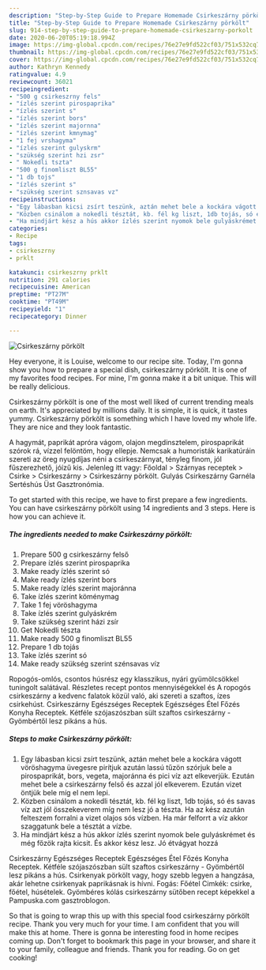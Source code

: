 ```yaml
---
description: "Step-by-Step Guide to Prepare Homemade Csirkeszárny pörkölt"
title: "Step-by-Step Guide to Prepare Homemade Csirkeszárny pörkölt"
slug: 914-step-by-step-guide-to-prepare-homemade-csirkeszarny-porkolt
date: 2020-06-20T05:19:18.994Z
image: https://img-global.cpcdn.com/recipes/76e27e9fd522cf03/751x532cq70/csirkeszarny-porkolt-recept-foto.jpg
thumbnail: https://img-global.cpcdn.com/recipes/76e27e9fd522cf03/751x532cq70/csirkeszarny-porkolt-recept-foto.jpg
cover: https://img-global.cpcdn.com/recipes/76e27e9fd522cf03/751x532cq70/csirkeszarny-porkolt-recept-foto.jpg
author: Kathryn Kennedy
ratingvalue: 4.9
reviewcount: 36021
recipeingredient:
- "500 g csirkeszrny fels"
- "ízlés szerint pirospaprika"
- "ízlés szerint s"
- "ízlés szerint bors"
- "ízlés szerint majornna"
- "ízlés szerint kmnymag"
- "1 fej vrshagyma"
- "ízlés szerint gulyskrm"
- "szükség szerint hzi zsr"
- " Nokedli tszta"
- "500 g finomliszt BL55"
- "1 db tojs"
- "ízlés szerint s"
- "szükség szerint sznsavas vz"
recipeinstructions:
- "Egy lábasban kicsi zsírt teszünk, aztán mehet bele a kockára vágott vöröshagyma üvegesre pirítjuk azután lassú tűzön szórjuk bele a pirospaprikát, bors, vegeta, majoránna és pici víz azt elkeverjük. Ezután mehet bele a csirkeszárny felső és azzal jól elkeverem. Ezután vizet öntjük bele míg el nem lepi."
- "Közben csinálom a nokedli tésztát, kb. fél kg liszt, 1db tojás, só és savas víz azt jól összekeverem míg nem lesz jó a tészta. Ha az kész azután felteszem forralni a vizet olajos sós vízben. Ha már felforrt a víz akkor szaggatunk bele a tésztát a vízbe."
- "Ha mindjárt kész a hús akkor ízlés szerint nyomok bele gulyáskrémet és még főzök rajta kicsit. És akkor kész lesz. Jó étvágyat hozzá"
categories:
- Recipe
tags:
- csirkeszrny
- prklt

katakunci: csirkeszrny prklt 
nutrition: 291 calories
recipecuisine: American
preptime: "PT27M"
cooktime: "PT49M"
recipeyield: "1"
recipecategory: Dinner

---
```



![Csirkeszárny pörkölt](https://img-global.cpcdn.com/recipes/76e27e9fd522cf03/751x532cq70/csirkeszarny-porkolt-recept-foto.jpg)

Hey everyone, it is Louise, welcome to our recipe site. Today, I'm gonna show you how to prepare a special dish, csirkeszárny pörkölt. It is one of my favorites food recipes. For mine, I'm gonna make it a bit unique. This will be really delicious.

Csirkeszárny pörkölt is one of the most well liked of current trending meals on earth. It's appreciated by millions daily. It is simple, it is quick, it tastes yummy. Csirkeszárny pörkölt is something which I have loved my whole life. They are nice and they look fantastic.

A hagymát, paprikát apróra vágom, olajon megdinsztelem, pirospaprikát szórok rá, vízzel felöntöm, hogy ellepje. Nemcsak a humoristák karikatúráin szereti az öreg nyugdíjas néni a csirkeszárnyat, tényleg finom, jól fűszerezhető, jóízű kis. Jelenleg itt vagy: Főoldal &gt; Szárnyas receptek &gt; Csirke &gt; Csirkeszárny &gt; Csirkeszárny pörkölt. Gulyás Csirkeszárny Garnéla Sertéshús Üst Gasztronómia.


To get started with this recipe, we have to first prepare a few ingredients. You can have csirkeszárny pörkölt using 14 ingredients and 3 steps. Here is how you can achieve it.

<!--inarticleads1-->

##### The ingredients needed to make Csirkeszárny pörkölt:

1. Prepare 500 g csirkeszárny felső
1. Prepare ízlés szerint pirospaprika
1. Make ready ízlés szerint só
1. Make ready ízlés szerint bors
1. Make ready ízlés szerint majoránna
1. Take ízlés szerint köménymag
1. Take 1 fej vöröshagyma
1. Take ízlés szerint gulyáskrém
1. Take szükség szerint házi zsír
1. Get  Nokedli tészta
1. Make ready 500 g finomliszt BL55
1. Prepare 1 db tojás
1. Take ízlés szerint só
1. Make ready szükség szerint szénsavas víz


Ropogós-omlós, csontos húsrész egy klasszikus, nyári gyümölcsökkel tuningolt salátával. Részletes recept pontos mennyiségekkel és A ropogós csirkeszárny a kedvenc falatok közül való, aki szereti a szaftos, ízes csirkehúst. Csirkeszárny Egészséges Receptek Egészséges Étel Főzés Konyha Receptek. Kétféle szójaszószban sült szaftos csirkeszárny - Gyömbértől lesz pikáns a hús. 

<!--inarticleads2-->

##### Steps to make Csirkeszárny pörkölt:

1. Egy lábasban kicsi zsírt teszünk, aztán mehet bele a kockára vágott vöröshagyma üvegesre pirítjuk azután lassú tűzön szórjuk bele a pirospaprikát, bors, vegeta, majoránna és pici víz azt elkeverjük. Ezután mehet bele a csirkeszárny felső és azzal jól elkeverem. Ezután vizet öntjük bele míg el nem lepi.
1. Közben csinálom a nokedli tésztát, kb. fél kg liszt, 1db tojás, só és savas víz azt jól összekeverem míg nem lesz jó a tészta. Ha az kész azután felteszem forralni a vizet olajos sós vízben. Ha már felforrt a víz akkor szaggatunk bele a tésztát a vízbe.
1. Ha mindjárt kész a hús akkor ízlés szerint nyomok bele gulyáskrémet és még főzök rajta kicsit. És akkor kész lesz. Jó étvágyat hozzá


Csirkeszárny Egészséges Receptek Egészséges Étel Főzés Konyha Receptek. Kétféle szójaszószban sült szaftos csirkeszárny - Gyömbértől lesz pikáns a hús. Csirkenyak pörkölt vagy, hogy szebb legyen a hangzása, akár lehetne csirkenyak paprikásnak is hívni. Fogás: Főétel Cimkék: csirke, főétel, húsételek. Gyömbéres kólás csirkeszárny sütőben recept képekkel a Pampuska.com gasztroblogon. 

So that is going to wrap this up with this special food csirkeszárny pörkölt recipe. Thank you very much for your time. I am confident that you will make this at home. There is gonna be interesting food in home recipes coming up. Don't forget to bookmark this page in your browser, and share it to your family, colleague and friends. Thank you for reading. Go on get cooking!
